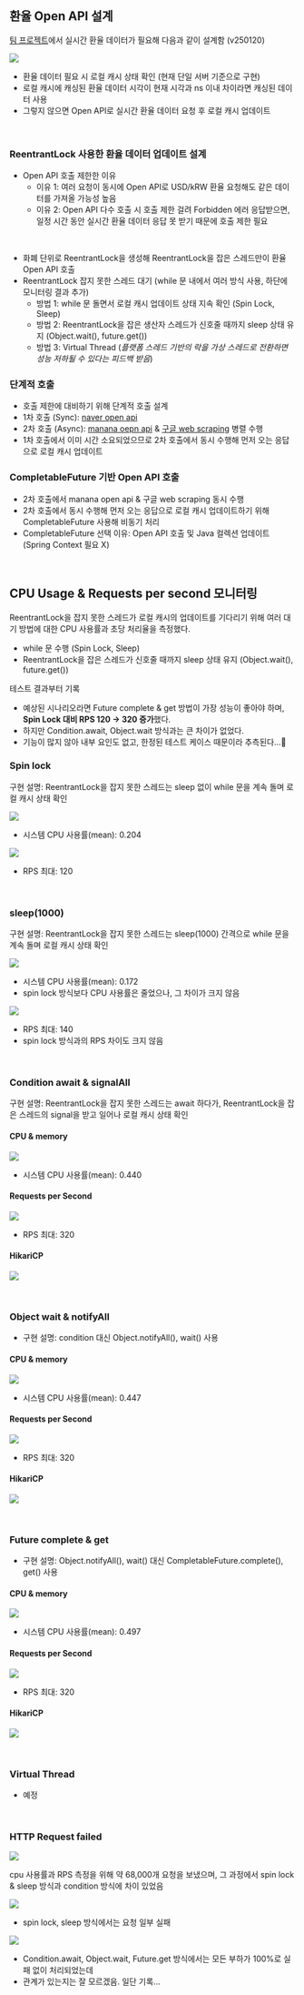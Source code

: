 ## 환율 Open API 설계

[팀 프로젝트](https://github.com/imzero238/Banking-API)에서 실시간 환율 데이터가 필요해 다음과 같이 설계함 (v250120)

![](/img/exchange-rate-design.png)

- 환율 데이터 필요 시 로컬 캐시 상태 확인 (현재 단일 서버 기준으로 구현)
- 로컬 캐시에 캐싱된 환율 데이터 시각이 현재 시각과 ns 이내 차이라면 캐싱된 데이터 사용
- 그렇지 않으면 Open API로 실시간 환율 데이터 요청 후 로컬 캐시 업데이트
<br>

### ReentrantLock 사용한 환율 데이터 업데이트 설계

- Open API 호출 제한한 이유
  - 이유 1: 여러 요청이 동시에 Open API로 USD/kRW 환율 요청해도 같은 데이터를 가져올 가능성 높음 
  - 이유 2: Open API 다수 호출 시 호출 제한 걸려 Forbidden 에러 응답받으면, 일정 시간 동안 실시간 환율 데이터 응답 못 받기 때문에 호출 제한 필요
<br>
  
- 화폐 단위로 ReentrantLock을 생성해 ReentrantLock을 잡은 스레드만이 환율 Open API 호출
- ReentrantLock 잡지 못한 스레드 대기 (while 문 내에서 여러 방식 사용, 하단에 모니터링 결과 추가)
  - 방법 1: while 문 돌면서 로컬 캐시 업데이트 상태 지속 확인 (Spin Lock, Sleep)
  - 방법 2: ReentrantLock을 잡은 생산자 스레드가 신호줄 때까지 sleep 상태 유지 (Object.wait(), future.get())
  - 방법 3: Virtual Thread (*플랫폼 스레드 기반의 락을 가상 스레드로 전환하면 성능 저하될 수 있다는 피드백 받음*)

### 단계적 호출
- 호출 제한에 대비하기 위해 단계적 호출 설계
- 1차 호출 (Sync): [naver open api](https://m.search.naver.com/p/csearch/content/qapirender.nhn?key=calculator&pkid=141&q=%ED%99%98%EC%9C%A8&where=m&u1=keb&u6=standardUnit&u7=0&u3=USD&u4=KRW&u8=down&u2=1)
- 2차 호출 (Async): [manana oepn api](https://api.manana.kr/exchange) & [구글 web scraping](https://www.google.com/finance/quote/USD-KRW) 병렬 수행
- 1차 호출에서 이미 시간 소요되었으므로 2차 호출에서 동시 수행해 먼저 오는 응답으로 로컬 캐시 업데이트

### CompletableFuture 기반 Open API 호출
- 2차 호출에서 manana open api & 구글 web scraping 동시 수행
- 2차 호출에서 동시 수행해 먼저 오는 응답으로 로컬 캐시 업데이트하기 위해 CompletableFuture 사용해 비동기 처리
- CompletableFuture 선택 이유: Open API 호출 및 Java 컬렉션 업데이트 (Spring Context 필요 X)

<br>

## CPU Usage & Requests per second 모니터링

ReentrantLock을 잡지 못한 스레드가 로컬 캐시의 업데이트를 기다리기 위해 여러 대기 방법에 대한 CPU 사용률과 초당 처리율을 측정했다.
- while 문 수행 (Spin Lock, Sleep)
- ReentrantLock을 잡은 스레드가 신호줄 때까지 sleep 상태 유지 (Object.wait(), future.get())

테스트 결과부터 기록
- 예상된 시나리오라면 Future complete & get 방법이 가장 성능이 좋아야 하며, **Spin Lock 대비 RPS 120 -> 320 증가**했다.
- 하지만 Condition.await, Object.wait 방식과는 큰 차이가 없었다.
- 기능이 많지 않아 내부 요인도 없고, 한정된 테스트 케이스 때문이라 추측된다...🤔

### Spin lock

구현 설명: ReentrantLock을 잡지 못한 스레드는 sleep 없이 while 문을 계속 돌며 로컬 캐시 상태 확인

![](/img/cpu_usage_spin_lock.png)

- 시스템 CPU 사용률(mean): 0.204

![](/img/rps_spin_lock.png)

- RPS 최대: 120

<br>

### sleep(1000)

구현 설명: ReentrantLock을 잡지 못한 스레드는 sleep(1000) 간격으로 while 문을 계속 돌며 로컬 캐시 상태 확인

![](/img/cpu_usage_sleep_1000.png)

- 시스템 CPU 사용률(mean): 0.172
- spin lock 방식보다 CPU 사용률은 줄었으나, 그 차이가 크지 않음

![](/img/rps_sleep_1000.png)

- RPS 최대: 140
- spin lock 방식과의 RPS 차이도 크지 않음

<br>

### Condition await & signalAll

구현 설명: ReentrantLock을 잡지 못한 스레드는 await 하다가, ReentrantLock을 잡은 스레드의 signal을 받고 일어나 로컬 캐시 상태 확인

#### CPU & memory
![](/img/condition-cpu-memory.png)

- 시스템 CPU 사용률(mean): 0.440

#### Requests per Second

![](/img/condition-rps.png)

- RPS 최대: 320

#### HikariCP

![](/img/condition-hikaricp.png)

<br>

### Object wait & notifyAll

- 구현 설명: condition 대신 Object.notifyAll(), wait() 사용

#### CPU & memory
![](/img/notifyall-wait-cpu-memory.png)

- 시스템 CPU 사용률(mean): 0.447

#### Requests per Second

![](/img/notifyall-wait-rps.png)

- RPS 최대: 320

#### HikariCP

![](/img/notifyall-wait-hikaricp.png)

<br>

### Future complete & get

- 구현 설명: Object.notifyAll(), wait() 대신 CompletableFuture.complete(), get() 사용

#### CPU & memory
![](/img/future-complete-get-cpu-memory.png)

- 시스템 CPU 사용률(mean): 0.497

#### Requests per Second

![](/img/future-complete-get-rps.png)

- RPS 최대: 320

#### HikariCP

![](/img/future-complete-get-hikaricp.png)

<br>

### Virtual Thread

- 예정

<br>

### HTTP Request failed
![](/img/http_server_requests_count.png)

cpu 사용률과 RPS 측정을 위해 약 68,000개 요청을 보냈으며, 그 과정에서 spin lock & sleep 방식과 condition 방식에 차이 있었음

![](/img/http_req_failed_spin_lock_and_sleep.png)

- spin lock, sleep 방식에서는 요청 일부 실패

![](/img/http_req_failed_cv.png)

- Condition.await, Object.wait, Future.get 방식에서는 모든 부하가 100%로 실패 없이 처리되었는데
- 관계가 있는지는 잘 모르겠음. 일단 기록...